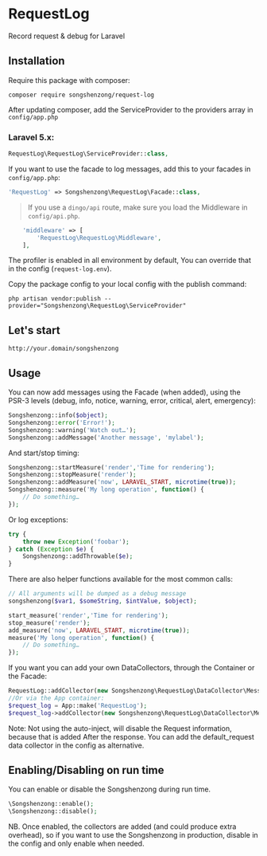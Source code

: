 # RequestLog

Record request & debug for Laravel

## Installation

Require this package with composer:

```shell
composer require songshenzong/request-log
```

After updating composer, add the ServiceProvider to the providers array in `config/app.php`

### Laravel 5.x:

```php
RequestLog\RequestLog\ServiceProvider::class,
```

If you want to use the facade to log messages, add this to your facades in `config/app.php`:

```php
'RequestLog' => Songshenzong\RequestLog\Facade::class,
```

> If you use a `dingo/api` route, make sure you load the Middleware in `config/api.php`.
```php
    'middleware' => [
        'RequestLog\RequestLog\Middleware',
    ],
```





The profiler is enabled in all environment by default, You can override that in the config (`request-log.env`).



Copy the package config to your local config with the publish command:

```shell
php artisan vendor:publish --provider="Songshenzong\RequestLog\ServiceProvider"
```
## Let's start
```
http://your.domain/songshenzong
```

## Usage

You can now add messages using the Facade (when added), using the PSR-3 levels (debug, info, notice, warning, error, critical, alert, emergency):

```php
Songshenzong::info($object);
Songshenzong::error('Error!');
Songshenzong::warning('Watch out…');
Songshenzong::addMessage('Another message', 'mylabel');
```

And start/stop timing:

```php
Songshenzong::startMeasure('render','Time for rendering');
Songshenzong::stopMeasure('render');
Songshenzong::addMeasure('now', LARAVEL_START, microtime(true));
Songshenzong::measure('My long operation', function() {
    // Do something…
});
```

Or log exceptions:

```php
try {
    throw new Exception('foobar');
} catch (Exception $e) {
    Songshenzong::addThrowable($e);
}
```

There are also helper functions available for the most common calls:

```php
// All arguments will be dumped as a debug message
songshenzong($var1, $someString, $intValue, $object);

start_measure('render','Time for rendering');
stop_measure('render');
add_measure('now', LARAVEL_START, microtime(true));
measure('My long operation', function() {
    // Do something…
});
```

If you want you can add your own DataCollectors, through the Container or the Facade:

```php
RequestLog::addCollector(new Songshenzong\RequestLog\DataCollector\MessagesCollector('my_messages'));
//Or via the App container:
$request_log = App::make('RequestLog');
$request_log->addCollector(new Songshenzong\RequestLog\DataCollector\MessagesCollector('my_messages'));
```



Note: Not using the auto-inject, will disable the Request information, because that is added After the response.
You can add the default_request data collector in the config as alternative.

## Enabling/Disabling on run time
You can enable or disable the Songshenzong during run time.

```php
\Songshenzong::enable();
\Songshenzong::disable();
```

NB. Once enabled, the collectors are added (and could produce extra overhead), so if you want to use the Songshenzong in production, disable in the config and only enable when needed.
